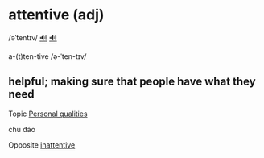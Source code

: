 # attentive (adj)

/əˈtentɪv/ [🔊](https://www.oxfordlearnersdictionaries.com/media/english/uk_pron/a/att/atten/attentive__gb_1.mp3) [🔊](https://www.oxfordlearnersdictionaries.com/media/english/us_pron/a/att/atten/attentive__us_1.mp3)

a-(t)ten-tive /ə-ˈten-tɪv/

## helpful; making sure that people have what they need

Topic [Personal qualities](../topics/personal-qualities.md#personal-qualities)

chu đáo

Opposite [inattentive]()